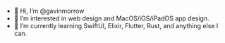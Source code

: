 - 👋 Hi, I’m @gavinmorrow
- 👀 I’m interested in web design and MacOS/iOS/iPadOS app design. 
- 🌱 I’m currently learning SwiftUI, Elixir, Flutter, Rust, and anything else I can.

<!---
gavinmorrow/gavinmorrow is a ✨ special ✨ repository because its `README.md` (this file) appears on your GitHub profile.
You can click the Preview link to take a look at your changes.
--->
